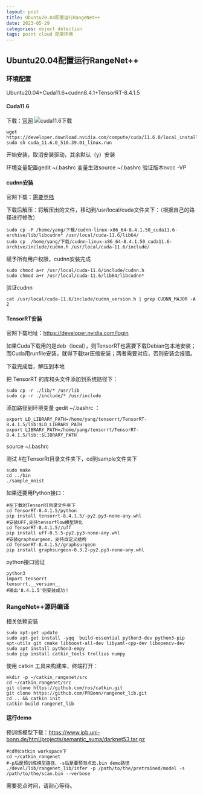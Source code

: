 ```yaml
---
layout: post
title: Ubuntu20.04配置运行RangeNet++
date: 2023-05-29
categories: object detection
tags: point cloud 配置环境
---
```



## Ubuntu20.04配置运行RangeNet++

### 环境配置

Ubuntu20.04+Cuda11.6+cudnn8.4.1+TensorRT-8.4.1.5

#### Cuda11.6

下载：[官网](https://link.csdn.net/?target=https%3A%2F%2Fdeveloper.nvidia.com%2Fcuda-toolkit-archive)
![cuda11.6下载](https://img-blog.csdnimg.cn/47f1d302594243068e26743fe3110d42.png)
```
wget https://developer.download.nvidia.com/compute/cuda/11.6.0/local_installers/cuda_11.6.0_510.39.01_linux.run
sudo sh cuda_11.6.0_510.39.01_linux.run
```

开始安装，取消安装驱动，其余默认（y）安装

环境变量配置gedit ~/.bashrc
变量生效source ~/.bashrc
验证版本nvcc -VP
#### cudnn安装

官网下载：[需要登陆](https://developer.nvidia.com/cudnn)

下载后解压：将解压出的文件，移动到/usr/local/cuda文件夹下：（根据自己的路径进行修改）

```
sudo cp -P /home/yang/下载/cudnn-linux-x86_64-8.4.1.50_cuda11.6-archive/lib/libcudnn* /usr/local/cuda-11.6/lib64/
sudo cp  /home/yang/下载/cudnn-linux-x86_64-8.4.1.50_cuda11.6-archive/include/cudnn.h /usr/local/cuda-11.6/include/
```

赋予所有用户权限，cudnn安装完成

```
sudo chmod a+r /usr/local/cuda-11.6/include/cudnn.h
sudo chmod a+r /usr/local/cuda-11.6/lib64/libcudnn*
```

验证cudnn

```
cat /usr/local/cuda-11.6/include/cudnn_version.h | grep CUDNN_MAJOR -A 2
```

#### TensorRT安装

官网下载地址：https://developer.nvidia.com/login

如果Cuda下载用的是deb（local），则TensorRT也需要下载Debian包本地安装；而Cuda用runfile安装，就得下载tar压缩安装；两者需要对应，否则安装会报错。

下载完成后，解压到本地

把 TensorRT 的库和头文件添加到系统路径下：

```
sudo cp -r ./lib/* /usr/lib
sudo cp -r ./include/* /usr/include
```

添加路径到环境变量 gedit ~/.bashrc ：

```
export LD_LIBRARY_PATH=/home/yang/tensorrt/TensorRT-8.4.1.5/lib:$LD_LIBRARY_PATH
export LIBRARY_PATH=/home/yang/tensorrt/TensorRT-8.4.1.5/lib::$LIBRARY_PATH
```

source ~/.bashrc

测试
#在TensorRt目录文件夹下，cd到sample文件夹下

```
sudo make
cd ../bin
./sample_mnist
```

如果还要用Python接口：

```
#在下载的TensorRT目录文件夹下
cd TensorRT-8.4.1.5/python
pip install tensorrt-8.4.1.5/-py2.py3-none-any.whl 
#安装UFF,支持tensorflow模型转化
cd TensorRT-8.4.1.5//uff
pip install uff-0.5.5-py2.py3-none-any.whl 
#安装graphsurgeon，支持自定义结构
cd TensorRT-8.4.1.5//graphsurgeon
pip install graphsurgeon-0.3.2-py2.py3-none-any.whl
```

python接口验证

```
python3
import tensorrt
tensorrt.__version__
#输出'8.4.1.5'则安装成功！
```

### RangeNet++源码编译

相关依赖安装

```
sudo apt-get update 
sudo apt-get install -yqq  build-essential python3-dev python3-pip apt-utils git cmake libboost-all-dev libyaml-cpp-dev libopencv-dev
sudo apt install python3-empy
sudo pip install catkin_tools trollius numpy
```

使用 catkin 工具来构建库，终端打开：

```
mkdir -p ~/catkin_rangenet/src
cd ~/catkin_rangenet/src
git clone https://github.com/ros/catkin.git 
git clone https://github.com/PRBonn/rangenet_lib.git
cd .. && catkin init
catkin build rangenet_lib
```

#### 运行demo

预训练模型下载：https://www.ipb.uni-bonn.de/html/projects/semantic_suma/darknet53.tar.gz

```
#cd到catkin workspace下
cd ~/catkin_rangenet
#-p后是预训练模型路径、-s后是要预测点云.bin demo路径
./devel/lib/rangenet_lib/infer -p /path/to/the/pretrained/model -s /path/to/the/scan.bin --verbose
```

需要花点时间，请耐心等待。